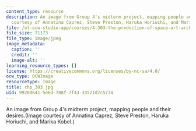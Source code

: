 ```yaml
---
content_type: resource
description: An image from Group 4's midterm project, mapping people and their desires.(Image
  courtesy of Annatina Caprez, Steve Preston, Haruka Horiuchi, and Marika Kobel.)
file: /ol-ocw-studio-app/courses/4-303-the-production-of-space-art-architecture-and-urbanism-in-dialogue-fall-2006/9920d6415e6d788f7f4333521d7c5774_chp_303.jpg
file_size: 71173
file_type: image/jpeg
image_metadata:
  caption: ''
  credit: ''
  image-alt: ''
learning_resource_types: []
license: https://creativecommons.org/licenses/by-nc-sa/4.0/
ocw_type: OCWImage
resourcetype: Image
title: chp_303.jpg
uid: 9920d641-5e6d-788f-7f43-33521d7c5774
---
```

An image from Group 4's midterm project, mapping people and their desires.(Image courtesy of Annatina Caprez, Steve Preston, Haruka Horiuchi, and Marika Kobel.)